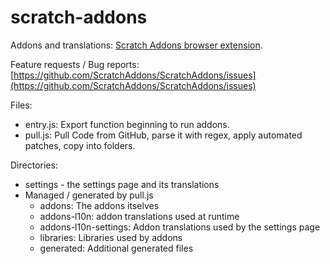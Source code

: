 # scratch-addons

Addons and translations: [Scratch Addons browser extension](https://scratchaddons.com/). 

Feature requests / Bug reports: [https://github.com/ScratchAddons/ScratchAddons/issues](https://github.com/ScratchAddons/ScratchAddons/issues)

Files:
- entry.js: Export function beginning to run addons.
- pull.js: Pull Code from GitHub, parse it with regex, apply automated patches, copy into folders.

Directories:
- settings - the settings page and its translations
- Managed / generated by pull.js
    - addons: The addons itselves
    - addons-l10n: addon translations used at runtime
    - addons-l10n-settings: Addon translations used by the settings page
    - libraries: Libraries used by addons
    - generated: Additional generated files
